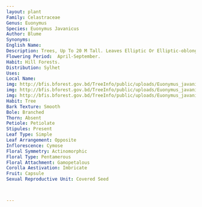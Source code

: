 ```yaml
---
layout: plant
Family: Celastraceae
Genus: Euonymus
Species: Euonymus Javanicus
Author: Blume
Synonyms: 
English Name: 
Description: Trees, Up To 20 M Tall. Leaves Elliptic Or Elliptic-oblong 10-15 X 5-8 Cm, Acute Or Acuminate, Base Acute Or Rounded, Margin Entire; Nerves 5-8 Pairs; Petiole 5-10 Mm. Flowers In Fascicles, On 1-2 Cm Long Pedicels; Bracts Oblong, 1 Mm Long, Fringed. Sepals Obtusely Ovate, 2-3 X 1-3 Mm, Fringed. Petals Greenish-yellow, Obovate, 4-5 X 3-5 Mm, Fringed. Stamens 2 Mm Long. Fruits Clavate Or Obovoid, 1.5-2.5 Cm Long, Smooth.
Flowering Period:  April-September.
Habit: Hill Forests.
Distribution: Sylhet
Uses: 
Local Name: 
img: http://bfis.bforest.gov.bd/TreeInfo/public/uploads/Euonymus_javanicus.jpg
img: http://bfis.bforest.gov.bd/TreeInfo/public/uploads/Euonymus_javanicus1.jpg
img: http://bfis.bforest.gov.bd/TreeInfo/public/uploads/Euonymus_javanicus2.jpg
Habit: Tree
Bark Texture: Smooth
Bole: Branched
Thorn: Absent
Petiole: Petiolate
Stipules: Present
Leaf Type: Simple
Leaf Arrangement: Opposite
Inflorescence: Cymose
Floral Symmetry: Actinomorphic
Floral Type: Pentamerous
Floral Attachment: Gamopetalous
Corolla Aestivation: Imbricate
Fruit: Capsule
Sexual Reproductive Unit: Covered Seed



---
```


